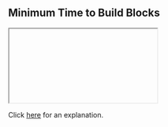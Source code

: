 ##  Minimum Time to Build Blocks 

<iframe></iframe>

Click [here](Explanation.md) for an explanation.

